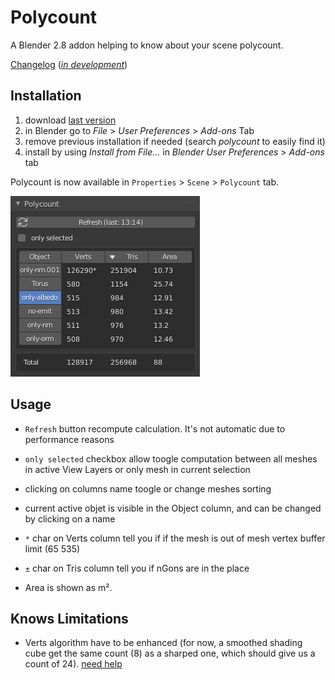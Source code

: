 # Polycount

A Blender 2.8 addon helping to know about your scene polycount.

[Changelog](https://github.com/Vinc3r/Polycount/blob/master/changelog.md)
([*in development*](https://github.com/Vinc3r/Polycount/blob/master/changelog-dev.md))

## Installation

1. download [last version](https://github.com/Vinc3r/Polycount/releases/latest)
2. in Blender go to *File* > *User Preferences* > *Add-ons* Tab
3. remove previous installation if needed (search *polycount* to easily find it)
4. install by using *Install from File...* in *Blender User Preferences* > *Add-ons* tab

Polycount is now available in `Properties` > `Scene` > `Polycount` tab.

![polycount](_readme-assets_/polycount.png)

## Usage

- `Refresh` button recompute calculation. It's not automatic due to performance reasons
- `only selected` checkbox allow toogle computation between all meshes in active View Layers or only mesh in current selection
- clicking on columns name toogle or change meshes sorting
- current active objet is visible in the Object column, and can be changed by clicking on a name
-  `*` char on Verts column tell you if if the mesh is out of mesh vertex buffer limit (65 535)
- `±` char on Tris column tell you if nGons are in the place

- Area is shown as m².

## Knows Limitations

- Verts algorithm have to be enhanced (for now, a smoothed shading cube get the same count (8) as a sharped one, which should give us a count of 24). [need help](https://github.com/Vinc3r/Polycount/issues/2)